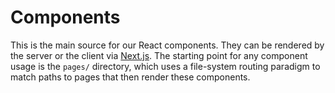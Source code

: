 # Components

This is the main source for our React components. They can be rendered by the server or the client via [Next.js](https://nextjs.org). The starting point for any component usage is the `pages/` directory, which uses a file-system routing paradigm to match paths to pages that then render these components.
